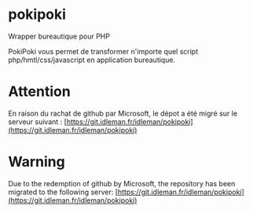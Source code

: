 pokipoki
========

Wrapper bureautique pour PHP

PokiPoki vous permet de transformer n'importe quel script php/hmtl/css/javascript en application bureautique.

Attention
===========

En raison du rachat de github par Microsoft, le dépot a été migré sur le serveur suivant : 
[https://git.idleman.fr/idleman/pokipoki](https://git.idleman.fr/idleman/pokipoki)

Warning
===========

Due to the redemption of github by Microsoft, the repository has been migrated to the following server:
[https://git.idleman.fr/idleman/pokipoki](https://git.idleman.fr/idleman/pokipoki)

